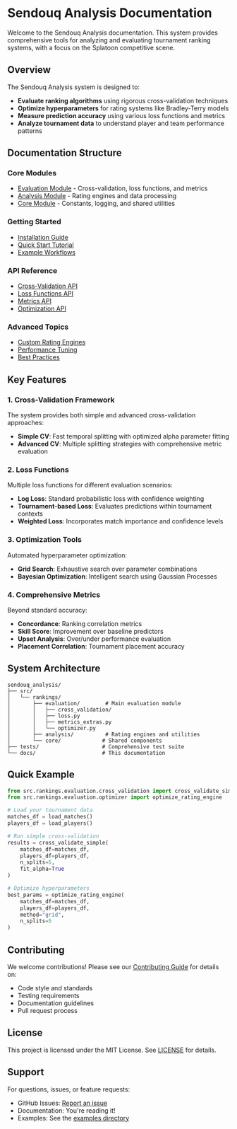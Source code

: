 # Sendouq Analysis Documentation

Welcome to the Sendouq Analysis documentation. This system provides comprehensive tools for analyzing and evaluating tournament ranking systems, with a focus on the Splatoon competitive scene.

## Overview

The Sendouq Analysis system is designed to:

- **Evaluate ranking algorithms** using rigorous cross-validation techniques
- **Optimize hyperparameters** for rating systems like Bradley-Terry models
- **Measure prediction accuracy** using various loss functions and metrics
- **Analyze tournament data** to understand player and team performance patterns

## Documentation Structure

### Core Modules

- [Evaluation Module](evaluation/index.md) - Cross-validation, loss functions, and metrics
- [Analysis Module](analysis/index.md) - Rating engines and data processing
- [Core Module](core/index.md) - Constants, logging, and shared utilities

### Getting Started

- [Installation Guide](getting-started/installation.md)
- [Quick Start Tutorial](getting-started/quickstart.md)
- [Example Workflows](getting-started/examples.md)

### API Reference

- [Cross-Validation API](api/cross-validation.md)
- [Loss Functions API](api/loss-functions.md)
- [Metrics API](api/metrics.md)
- [Optimization API](api/optimization.md)

### Advanced Topics

- [Custom Rating Engines](advanced/custom-engines.md)
- [Performance Tuning](advanced/performance.md)
- [Best Practices](advanced/best-practices.md)

## Key Features

### 1. Cross-Validation Framework

The system provides both simple and advanced cross-validation approaches:

- **Simple CV**: Fast temporal splitting with optimized alpha parameter fitting
- **Advanced CV**: Multiple splitting strategies with comprehensive metric evaluation

### 2. Loss Functions

Multiple loss functions for different evaluation scenarios:

- **Log Loss**: Standard probabilistic loss with confidence weighting
- **Tournament-based Loss**: Evaluates predictions within tournament contexts
- **Weighted Loss**: Incorporates match importance and confidence levels

### 3. Optimization Tools

Automated hyperparameter optimization:

- **Grid Search**: Exhaustive search over parameter combinations
- **Bayesian Optimization**: Intelligent search using Gaussian Processes

### 4. Comprehensive Metrics

Beyond standard accuracy:

- **Concordance**: Ranking correlation metrics
- **Skill Score**: Improvement over baseline predictors
- **Upset Analysis**: Over/under performance evaluation
- **Placement Correlation**: Tournament placement accuracy

## System Architecture

```
sendouq_analysis/
├── src/
│   └── rankings/
│       ├── evaluation/        # Main evaluation module
│       │   ├── cross_validation/
│       │   ├── loss.py
│       │   ├── metrics_extras.py
│       │   └── optimizer.py
│       ├── analysis/          # Rating engines and utilities
│       └── core/             # Shared components
├── tests/                    # Comprehensive test suite
└── docs/                     # This documentation
```

## Quick Example

```python
from src.rankings.evaluation.cross_validation import cross_validate_simple
from src.rankings.evaluation.optimizer import optimize_rating_engine

# Load your tournament data
matches_df = load_matches()
players_df = load_players()

# Run simple cross-validation
results = cross_validate_simple(
    matches_df=matches_df,
    players_df=players_df,
    n_splits=5,
    fit_alpha=True
)

# Optimize hyperparameters
best_params = optimize_rating_engine(
    matches_df=matches_df,
    players_df=players_df,
    method="grid",
    n_splits=5
)
```

## Contributing

We welcome contributions! Please see our [Contributing Guide](contributing.md) for details on:

- Code style and standards
- Testing requirements
- Documentation guidelines
- Pull request process

## License

This project is licensed under the MIT License. See [LICENSE](../LICENSE) for details.

## Support

For questions, issues, or feature requests:

- GitHub Issues: [Report an issue](https://github.com/sendouq/analysis/issues)
- Documentation: You're reading it!
- Examples: See the [examples directory](../examples/)